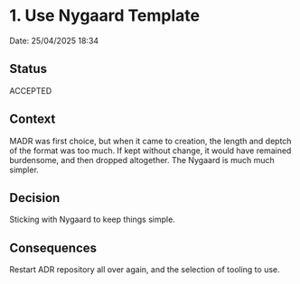 # 1. Use Nygaard Template

Date: 25/04/2025 18:34

## Status

ACCEPTED

## Context

MADR was first choice, but when it came to creation, the length and deptch of the format was too much. If kept without
change, it would have remained burdensome, and then dropped altogether. The Nygaard is much much simpler.

## Decision

Sticking with Nygaard to keep things simple.

## Consequences

Restart ADR repository all over again, and the selection of tooling to use.
